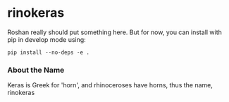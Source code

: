 # rinokeras

Roshan really should put something here. But for now, you can install with pip in develop mode using:

``` pip install --no-deps -e . ```


### About the Name

Keras is Greek for 'horn', and rhinoceroses have horns, thus the name, rinokeras 